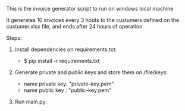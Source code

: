 This is the invoice generator script to run on windows local machine

It generates 10 invoices every 3 houts to the custumers defined on the 
custumer.xlsx file, and ends after 24 hours of operation.

Steps:
1) Install dependencies on requirements.txt:
	- $ pip install -r requirements.txt

2) Generate private and public keys and store them on /file/keys:
	- name private key: "private-key.pem"
	- name public key : "public-key.pem"

3) Run main.py:
